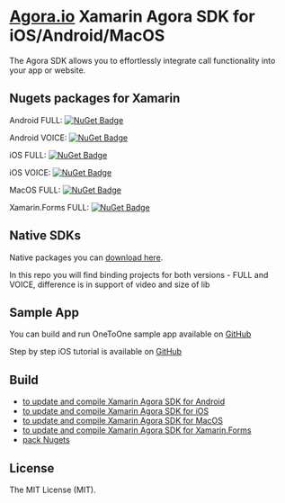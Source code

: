 # [Agora.io](http://www.agora.io/en/) Xamarin Agora SDK for iOS/Android/MacOS

The Agora SDK allows you to effortlessly integrate call functionality into your app or website.

## Nugets packages for Xamarin

Android FULL: [![NuGet Badge](https://buildstats.info/nuget/Xamarin.Agora.Full.Android)](https://www.nuget.org/packages/Xamarin.Agora.Full.Android/)

Android VOICE: [![NuGet Badge](https://buildstats.info/nuget/Xamarin.Agora.Voice.Android)](https://www.nuget.org/packages/Xamarin.Agora.Voice.Android/)

iOS FULL: [![NuGet Badge](https://buildstats.info/nuget/Xamarin.Agora.Full.iOS)](https://www.nuget.org/packages/Xamarin.Agora.Full.iOS/)

iOS VOICE: [![NuGet Badge](https://buildstats.info/nuget/Xamarin.Agora.Voice.iOS)](https://www.nuget.org/packages/Xamarin.Agora.Voice.iOS/)

MacOS FULL: [![NuGet Badge](https://buildstats.info/nuget/Xamarin.Agora.Full.Mac)](https://www.nuget.org/packages/Xamarin.Agora.Full.Mac/)

Xamarin.Forms FULL: [![NuGet Badge](https://buildstats.info/nuget/Xamarin.Agora.Full.Forms)](https://www.nuget.org/packages/Xamarin.Agora.Full.Forms/)

## Native SDKs

Native packages you can [download here](http://www.agora.io/en/blog/download/).

In this repo you will find binding projects for both versions - FULL and VOICE, difference is in support of video and size of lib

## Sample App

You can build and run OneToOne sample app available on [GitHub](https://github.com/DreamTeamMobile/Xamarin.Agora.Samples)

Step by step iOS tutorial is available on [GitHub](https://github.com/DreamTeamMobile/Xamarin.Agora.Samples/tree/master/Tutorial)
## Build

* [to update and compile Xamarin Agora SDK for Android](/Xamarin.Agora.Android)
* [to update and compile Xamarin Agora SDK for iOS](/Xamarin.Agora.iOS)
* [to update and compile Xamarin Agora SDK for MacOS](/Xamarin.Agora.Mac)
* [to update and compile Xamarin Agora SDK for Xamarin.Forms](/Xamarin.Agora.Forms)
* [pack Nugets](/Nugets)

## License
The MIT License (MIT).
